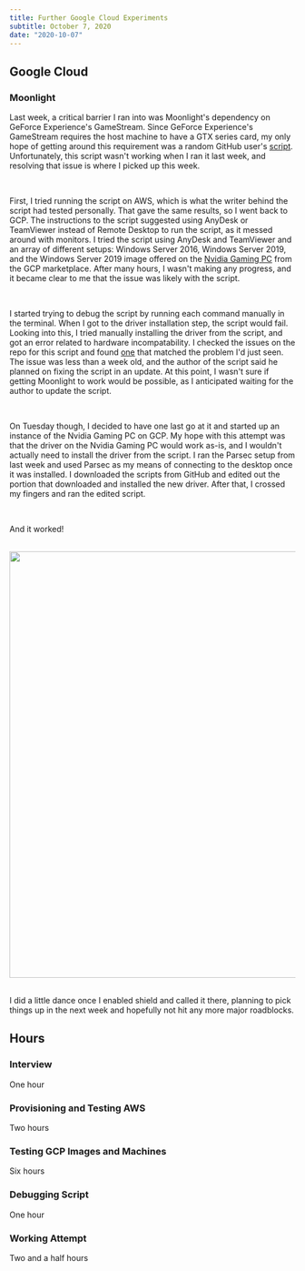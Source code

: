 ```yaml
---
title: Further Google Cloud Experiments
subtitle: October 7, 2020
date: "2020-10-07"
---
```


## Google Cloud

### Moonlight

Last week, a critical barrier I ran into was Moonlight's dependency on GeForce Experience's GameStream. Since GeForce Experience's GameStream requires the host machine to have a GTX series card, my only hope of getting around this requirement was a random GitHub user's [script](https://github.com/acceleration3/cloudgamestream). Unfortunately, this script wasn't working when I ran it last week, and resolving that issue is where I picked up this week.

<br>

First, I tried running the script on AWS, which is what the writer behind the script had tested personally. That gave the same results, so I went back to GCP. The instructions to the script suggested using AnyDesk or TeamViewer instead of Remote Desktop to run the script, as it messed around with monitors. I tried the script using AnyDesk and TeamViewer and an array of different setups: Windows Server 2016, Windows Server 2019, and the Windows Server 2019 image offered on the [Nvidia Gaming PC](https://console.cloud.google.com/marketplace/details/nvidia/nvidia-gaming-windows-server-2019) from the GCP marketplace. After many hours, I wasn't making any progress, and it became clear to me that the issue was likely with the script.

<br>

I started trying to debug the script by running each command manually in the terminal. When I got to the driver installation step, the script would fail. Looking into this, I tried manually installing the driver from the script, and got an error related to hardware incompatability. I checked the issues on the repo for this script and found [one](https://github.com/acceleration3/cloudgamestream/issues/4) that matched the problem I'd just seen. The issue was less than a week old, and the author of the script said he planned on fixing the script in an update. At this point, I wasn't sure if getting Moonlight to work would be possible, as I anticipated waiting for the author to update the script.

<br>

On Tuesday though, I decided to have one last go at it and started up an instance of the Nvidia Gaming PC on GCP. My hope with this attempt was that the driver on the Nvidia Gaming PC would work as-is, and I wouldn't actually need to install the driver from the script. I ran the Parsec setup from last week and used Parsec as my means of connecting to the desktop once it was installed. I downloaded the scripts from GitHub and edited out the portion that downloaded and installed the new driver. After that, I crossed my fingers and ran the edited script.

<br>

And it worked!

<br>

<img src="/articles/shield-enabled.png" width="750px">

<br>
<br>

I did a little dance once I enabled shield and called it there, planning to pick things up in the next week and hopefully not hit any more major roadblocks.

## Hours

### Interview

One hour

### Provisioning and Testing AWS

Two hours

### Testing GCP Images and Machines

Six hours

### Debugging Script

One hour

### Working Attempt

Two and a half hours
